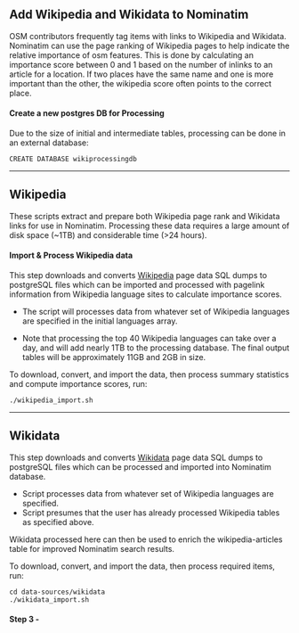 ## Add Wikipedia and Wikidata to Nominatim

OSM contributors frequently tag items with links to Wikipedia and Wikidata. Nominatim can use the page ranking of Wikipedia pages to help indicate the relative importance of osm features. This is done by calculating an importance score between 0 and 1 based on the number of inlinks to an article for a location. If two places have the same name and one is more important than the other, the wikipedia score often points to the correct place. 

#### Create a new postgres DB for Processing

Due to the size of initial and intermediate tables, processing can be done in an external database:
```
CREATE DATABASE wikiprocessingdb
```
---
Wikipedia
---  

These scripts extract and prepare both Wikipedia page rank and Wikidata links for use in Nominatim. Processing these data requires a large amount of disk space (~1TB) and considerable time (>24 hours).

#### Import & Process Wikipedia data

This step downloads and converts [Wikipedia](https://dumps.wikimedia.org/) page data SQL dumps to postgreSQL files which can be imported and processed with pagelink information from Wikipedia language sites to calculate importance scores.

- The script will processes data from whatever set of Wikipedia languages are specified in the initial languages array. 

- Note that processing the top 40 Wikipedia languages can take over a day, and will add nearly 1TB to the processing database. The final output tables will be approximately 11GB and 2GB in size.

To download, convert, and import the data, then process summary statistics and compute importance scores, run:
```
./wikipedia_import.sh
```
---
Wikidata
---

This step downloads and converts [Wikidata](https://dumps.wikimedia.org/wikidatawiki/) page data SQL dumps to postgreSQL files which can be processed and imported into Nominatim database.

- Script processes data from whatever set of Wikipedia languages are specified. 
- Script presumes that the user has already processed Wikipedia tables as specified above. 

Wikidata processed here can then be used to enrich the wikipedia-articles table for improved Nominatim search results.

To download, convert, and import the data, then process required items, run:
``` 
cd data-sources/wikidata
./wikidata_import.sh
```

#### Step 3 - 
